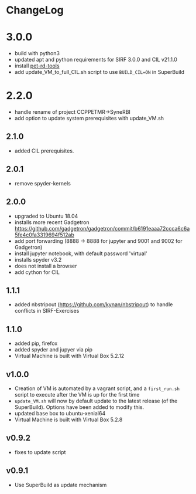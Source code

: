# ChangeLog

# 3.0.0
- build with python3
- updated apt and python requirements for SIRF 3.0.0 and CIL v21.1.0
- install [pet-rd-tools](https://github.com/UCL/pet-rd-tools)
- add update_VM_to_full_CIL.sh script to use `BUILD_CIL=ON` in SuperBuild

# 2.2.0

- handle rename of project CCPPETMR->SyneRBI
- add option to update system prerequisites with update_VM.sh

## 2.1.0

- added CIL prerequisites. 

## 2.0.1
- remove spyder-kernels

## 2.0.0
- upgraded to Ubuntu 18.04
- installs more recent Gadgetron https://github.com/gadgetron/gadgetron/commit/b6191eaaa72ccca6c6a5fe4c0fa3319694f512ab
- add port forwarding (8888 -> 8888 for jupyter and 9001 and 9002 for Gadgetron)
- install jupyter notebook, with default password 'virtual'
- installs spyder v3.2
- does not install a browser
- add cython for CIL


## 1.1.1
- added nbstripout (https://github.com/kynan/nbstripout) to handle conflicts in SIRF-Exercises

## 1.1.0
- added pip, firefox 
- added spyder and jupyer via pip
- Virtual Machine is built with Virtual Box 5.2.12

## v1.0.0
- Creation of VM is automated by a vagrant script, and a `first_run.sh` script to execute after the VM is up for the first time
- `update_VM.sh` will now by default update to the latest release (of the SuperBuild). Options have been added to modify this.
- updated base box to ubuntu-xenial64
- Virtual Machine is built with Virtual Box 5.2.8

## v0.9.2
- fixes to update script

## v0.9.1
-  Use SuperBuild as update mechanism
